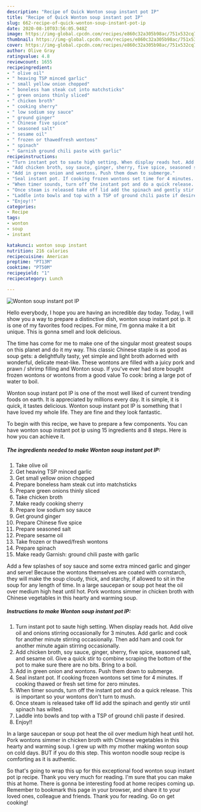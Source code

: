 ```yaml
---
description: "Recipe of Quick Wonton soup instant pot IP"
title: "Recipe of Quick Wonton soup instant pot IP"
slug: 662-recipe-of-quick-wonton-soup-instant-pot-ip
date: 2020-08-10T03:56:05.948Z
image: https://img-global.cpcdn.com/recipes/e860c32a305b98ac/751x532cq70/wonton-soup-instant-pot-ip-recipe-main-photo.jpg
thumbnail: https://img-global.cpcdn.com/recipes/e860c32a305b98ac/751x532cq70/wonton-soup-instant-pot-ip-recipe-main-photo.jpg
cover: https://img-global.cpcdn.com/recipes/e860c32a305b98ac/751x532cq70/wonton-soup-instant-pot-ip-recipe-main-photo.jpg
author: Olive Gray
ratingvalue: 4.8
reviewcount: 1655
recipeingredient:
- " olive oil"
- " heaving TSP minced garlic"
- " small yellow onion chopped"
- " boneless ham steak cut into matchsticks"
- " green onions thinly sliced"
- " chicken broth"
- " cooking sherry"
- " low sodium soy sauce"
- " ground ginger"
- " Chinese five spice"
- " seasoned salt"
- " sesame oil"
- " frozen or thawedfresh wontons"
- " spinach"
- " Garnish ground chili paste with garlic"
recipeinstructions:
- "Turn instant pot to saute high setting. When display reads hot. Add olive oil and onions stirring occasionally for 3 minutes. Add garlic and cook for another minute stirring occasionally. Then add ham and cook for another minute again stirring occasionally."
- "Add chicken broth, soy sauce, ginger, sherry, five spice, seasoned salt, and sesame oil. Give a quick stir to combine scraping the bottom of the pot to make sure there are no bits. Bring to a boil."
- "Add in green onion and wontons. Push them down to submerge."
- "Seal instant pot. If cooking frozen wontons set time for 4 minutes. If cooking thawed or fresh set time for zero minutes."
- "When timer sounds, turn off the instant pot and do a quick release. This is important so your wontons don&#39;t turn to mush."
- "Once steam is released take off lid add the spinach and gently stir until spinach has wilted."
- "Laddle into bowls and top with a TSP of ground chili paste if desired."
- "Enjoy!!"
categories:
- Recipe
tags:
- wonton
- soup
- instant

katakunci: wonton soup instant 
nutrition: 216 calories
recipecuisine: American
preptime: "PT13M"
cooktime: "PT50M"
recipeyield: "1"
recipecategory: Lunch

---
```



![Wonton soup instant pot IP](https://img-global.cpcdn.com/recipes/e860c32a305b98ac/751x532cq70/wonton-soup-instant-pot-ip-recipe-main-photo.jpg)

Hello everybody, I hope you are having an incredible day today. Today, I will show you a way to prepare a distinctive dish, wonton soup instant pot ip. It is one of my favorites food recipes. For mine, I'm gonna make it a bit unique. This is gonna smell and look delicious.

The time has come for me to make one of the singular most greatest soups on this planet and do it my way. This classic Chinese staple is as good as soup gets: a delightfully tasty, yet simple and light broth adorned with wonderful, delicate meat-like. These wontons are filled with a juicy pork and prawn / shrimp filling and Wonton soup. If you&#39;ve ever had store bought frozen wontons or wontons from a good value To cook: bring a large pot of water to boil.

Wonton soup instant pot IP is one of the most well liked of current trending foods on earth. It is appreciated by millions every day. It is simple, it is quick, it tastes delicious. Wonton soup instant pot IP is something that I have loved my whole life. They are fine and they look fantastic.


To begin with this recipe, we have to prepare a few components. You can have wonton soup instant pot ip using 15 ingredients and 8 steps. Here is how you can achieve it.

<!--inarticleads1-->

##### The ingredients needed to make Wonton soup instant pot IP:

1. Take  olive oil
1. Get  heaving TSP minced garlic
1. Get  small yellow onion chopped
1. Prepare  boneless ham steak cut into matchsticks
1. Prepare  green onions thinly sliced
1. Take  chicken broth
1. Make ready  cooking sherry
1. Prepare  low sodium soy sauce
1. Get  ground ginger
1. Prepare  Chinese five spice
1. Prepare  seasoned salt
1. Prepare  sesame oil
1. Take  frozen or thawed/fresh wontons
1. Prepare  spinach
1. Make ready  Garnish: ground chili paste with garlic


Add a few splashes of soy sauce and some extra minced garlic and ginger and serve! Because the wontons themselves are coated with cornstarch, they will make the soup cloudy, thick, and starchy, if allowed to sit in the soup for any length of time. In a large saucepan or soup pot heat the oil over medium high heat until hot. Pork wontons simmer in chicken broth with Chinese vegetables in this hearty and warming soup. 

<!--inarticleads2-->

##### Instructions to make Wonton soup instant pot IP:

1. Turn instant pot to saute high setting. When display reads hot. Add olive oil and onions stirring occasionally for 3 minutes. Add garlic and cook for another minute stirring occasionally. Then add ham and cook for another minute again stirring occasionally.
1. Add chicken broth, soy sauce, ginger, sherry, five spice, seasoned salt, and sesame oil. Give a quick stir to combine scraping the bottom of the pot to make sure there are no bits. Bring to a boil.
1. Add in green onion and wontons. Push them down to submerge.
1. Seal instant pot. If cooking frozen wontons set time for 4 minutes. If cooking thawed or fresh set time for zero minutes.
1. When timer sounds, turn off the instant pot and do a quick release. This is important so your wontons don&#39;t turn to mush.
1. Once steam is released take off lid add the spinach and gently stir until spinach has wilted.
1. Laddle into bowls and top with a TSP of ground chili paste if desired.
1. Enjoy!!


In a large saucepan or soup pot heat the oil over medium high heat until hot. Pork wontons simmer in chicken broth with Chinese vegetables in this hearty and warming soup. I grew up with my mother making wonton soup on cold days. BUT if you do this step. This wonton noodle soup recipe is comforting as it is authentic. 

So that's going to wrap this up for this exceptional food wonton soup instant pot ip recipe. Thank you very much for reading. I'm sure that you can make this at home. There is gonna be interesting food at home recipes coming up. Remember to bookmark this page in your browser, and share it to your loved ones, colleague and friends. Thank you for reading. Go on get cooking!
